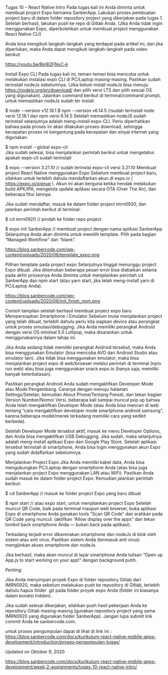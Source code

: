 Tugas 10 – React Native Intro
Pada tugas kali ini Anda diminta untuk membuat project Expo bernama SanberApp. Lakukan proses pembuatan project baru di dalam folder repository project yang dikerjakan pada tugas 1. Setelah berhasil, lakukan push ke repo di Gitlab Anda. (Jika Anda tidak ingin menggunakan Expo, diperbolehkan untuk membuat project menggunakan React Native CLI)

Anda bisa mengikuti langkah-langkah yang terdapat pada artikel ini, dan jika diperlukan, maka Anda dapat mengikuti langkah-langkah pada video berikut:

https://youtu.be/Bq9I2FNyC-k

Install Expo CLI
Pada tugas kali ini, teman-teman bisa mencoba untuk melakukan instalasi expo CLI di PC/Laptop masing-masing. Pastikan sudah terinstall nodeJs sebelumnya. (Jika belum install nodeJs bisa menuju https://nodejs.org/en/download/ dan pilih versi LTS dan pilih sesuai OS yang digunakan). Jalankan command berikut di terminal/command prompt, untuk memastikan nodeJs sudah ter install.

$ node --version
v12.18.1 
$ npm --version
v6.14.5 
//sudah terinstall node versi 12.18.1 dan npm versi 6.14.5 
Setelah memastikan nodeJS sudah terinstall selanjutnya adalah meng-install expo-CLI. Perlu diperhatikan bahwa pada proses ini akan dilakukan proses download, sehingga kecepatan proses ini bergantung pada kecepatan dan sinyal internet yang digunakan.

 $ npm install --global expo-cli  
Jika sudah selesai, bisa menjalankan perintah berikut untuk mengetahui apakah expo-cli sudah terinstall

$ expo --version
3.21.10
// sudah terinstal expo-cli versi 3.21.10
Membuat project React Native menggunakan Expo
Sebelum membuat project baru, silahkan untuk terlebih dahulu mendaftarkan akun di expo.io ( https://expo.io/signup ). Akun ini akan berguna ketika hendak melakukan build APK/IPA, mengelola update aplikasi secara OTA (Over The Air), dan beberapa fitur lainnya.

Jika sudah mendaftar, masuk ke dalam folder project imrn0920, dan jalankan perintah berikut di terminal:

$ cd imrn0920    // pindah ke folder repo project

$ expo init SanberApp    // membuat project dengan nama aplikasi SanberApp
Selanjutnya Anda akan diminta untuk memilih template. Pilih pada bagian “Managed Workflow” dan “blank”.

https://blog.sanbercode.com/wp-content/uploads/2020/06/template_expo.png

Pilihan template pada project expo
Selanjutnya tinggal menunggu project Expo dibuat. Jika ditemukan beberapa pesan error bisa diabaikan selama pada akhir prosesnya Anda diminta untuk menjalankan perintah cd SanberApp dan npm start (atau yarn start, jika telah meng-install yarn di PC/Laptop Anda).

https://blog.sanbercode.com/wp-content/uploads/2020/06/init_finish_npm.png

Contoh tampilan setelah berhasil membuat project expo baru
Mempersiapkan Smartphone / Emulator
Sebelum mulai menjalankan project yang telah dibuat, terlebih dahulu perlu kita siapkan device atau perangkat untuk proses simulasi/debugging. Jika Anda memiliki perangkat Android dengan versi OS minimal 5.0 Lollipop, maka disarankan untuk menggunakannya dalam tahap ini.

Jika Anda sedang tidak memiliki perangkat Android tersebut, maka Anda bisa menggunakan Emulator (bisa mencoba AVD dari Android Studio atau emulator lain). Jika tidak bisa menggunakan emulator, maka bisa menjalankan project expo di web/browser melalui perintah di terminal (npm run web) atau bisa juga menggunakan snack.expo.io (hanya saja, memiliki banyak keterbatasan).

Pastikan perangkat Android Anda sudah mengaktifkan Developer Mode atau Mode Pengembang. Caranya dengan menuju halaman Settings/Setelan, kemudian About Phone/Tentang Ponsel, dan tekan bagian Version Number/Nomor Versi, beberapa kali sampai muncul pop up bahwa Anda telah mengaktifkan Developer Mode (atau Anda bisa mencari di web tentang “cara mengaktifkan developer mode smartphone android samsung”, karena beberapa model/merek terkadang memiliki cara yang sedikit berbeda).

Setelah Developer Mode tersebut aktif, masuk ke menu Developer Options, dan Anda bisa mengaktifkan USB Debugging. Jika sudah, maka selanjutnya adalah meng-install aplikasi Expo dari Google Play Store. Setelah aplikasi tersebut terinstall di smartphone, Anda bisa login menggunakan akun Expo yang sudah didaftarkan sebelumnya.

Menjalankan Project Expo
Jika Anda memiliki kabel data, Anda bisa mengubungkan PC/Laptop dengan smartphone Anda (atau bisa juga menjalankan project Expo menggunakan LAN atau WiFi). Pastikan Anda sudah masuk ke dalam folder project Expo. Kemudian jalankan perintah berikut:

$ cd SanberApp    // masuk ke folder project Expo yang baru dibuat

$ npm start    // atau expo start, untuk menjalankan project Expo 
Setelah muncul QR Code, baik pada terminal maupun web browser, buka aplikasi Expo di smartphone Anda gunakan tools “Scan QR Code” dan arahkan pada QR Code yang muncul. (aktifkan “Allow display over the apps” dan tekan tombol back smartphone Anda — bukan back pada aplikasi).

Terkadang terjadi error dikarenakan smartphone dan nodeJs di blok oleh sistem atau anti virus. Pastikan sistem Anda (termasuk anti virus) mengijinkan akses smartphone dan nodeJs.

Jika berhasil, maka akan muncul di layar smartphone Anda tulisan “Open up App.js to start working on your app!” dengan background putih.

Penting:

Jika Anda menyimpan proyek Expo di folder repository Gitlab dari IMRN0920, maka sebelum melakukan push ke repository di Gitlab, terlebih dahulu hapus folder .git pada folder proyek expo Anda (folder ini biasanya dalam kondisi hidden).

Jika sudah selesai dikerjakan, silahkan push hasil pekerjaan Anda ke repository Gitlab masing-masing (gunakan repository project yang sama IMRN0920 yang digunakan folder SanberApp). Jangan lupa submit link commit Anda ke sanbercode.com.

untuk proses pengumpulan dapat di lihat di link ini : https://blog.sanbercode.com/docs/kurikulum-react-native-mobile-apps-development/introduction/proses-pengumpulan-tugas/

Updated on Oktober 9, 2020

https://blog.sanbercode.com/docs/kurikulum-react-native-mobile-apps-development/week-2-assignments/tugas-10-react-native-intro/